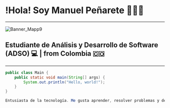 # !Hola! Soy Manuel Peñarete 👋👨‍💻
---
![Banner_Mapp9](https://github.com/user-attachments/assets/1158678b-4cb4-4156-9140-15f39c41de72)

## Estudiante de Análisis y Desarrollo de Software (ADSO) 💻 | from Colombia 🇨🇴
---
```java
public class Main {
    public static void main(String[] args) {
        System.out.println("Hello, world!");
    }
}

Entusiasta de la tecnología. Me gusta aprender, resolver problemas y desarmar cosas. Buscando prácticas para el tecnólogo en Análisis y Desarrollo de Software. 🎓Orgullosamente estudiante del SENA. Esperando a que la IA no me deje sin trabajo 😅
